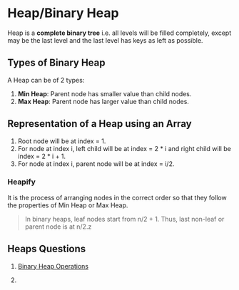 # Heap/Binary Heap
Heap is a **complete binary tree** i.e. all levels will be filled completely, except may be the last level and the last level has keys as left as possible.

## Types of Binary Heap
A Heap can be of 2 types:
1. **Min Heap**: Parent node has smaller value than child nodes.
2. **Max Heap**: Parent node has larger value than child nodes.

## Representation of a Heap using an Array
1. Root node will be at index = 1.
2. For node at index i, left child will be at index = 2 * i and right child will be index = 2 * i + 1.
3. For node at index i, parent node will be at index = i/2.

### Heapify
It is the process of arranging nodes in the correct order so that they follow the properties of Min Heap or Max Heap.

> In binary heaps, leaf nodes start from n/2 + 1.
> Thus, last non-leaf or parent node is at n/2.z

## Heaps Questions
1. [Binary Heap Operations](https://www.geeksforgeeks.org/problems/operations-on-binary-min-heap/1)

2. []()